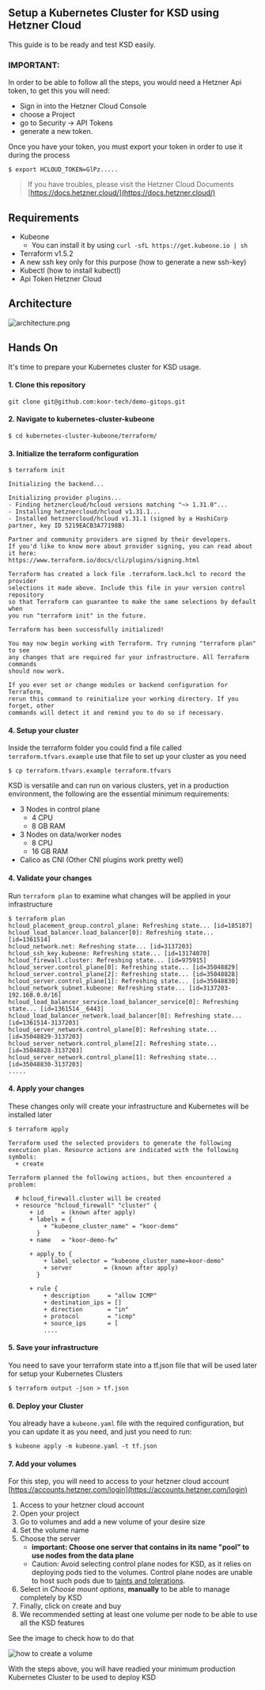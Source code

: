 ## Setup a Kubernetes Cluster for KSD using Hetzner Cloud

This guide is to be ready and test KSD easily.

### IMPORTANT:

In order to be able to follow all the steps, you would need a Hetzner Api token, to get this you will need: 
- Sign in into the Hetzner Cloud Console 
- choose a Project
- go to Security → API Tokens
- generate a new token.

Once you have your token, you must export your token in order to use it during the process
```console 
$ export HCLOUD_TOKEN=GlPz.....
```


> If you have troubles, please visit the Hetzner Cloud Documents [https://docs.hetzner.cloud/](https://docs.hetzner.cloud/)

## Requirements

- Kubeone
  - You can install it by using `curl -sfL https://get.kubeone.io | sh`
- Terraform v1.5.2
- A new ssh key only for this purpose (how to generate a new ssh-key)
- Kubectl (how to install kubectl)
- Api Token Hetzner Cloud


## Architecture

![architecture.png](architecture.png)

## Hands On

It's time to prepare your Kubernetes cluster for KSD usage.

#### 1. Clone this repository

```console 
git clone git@github.com:koor-tech/demo-gitops.git
```

#### 2. Navigate to kubernetes-cluster-kubeone

```console 
$ cd kubernetes-cluster-kubeone/terraform/
```

#### 3. Initialize the terraform configuration

```console 
$ terraform init

Initializing the backend...

Initializing provider plugins...
- Finding hetznercloud/hcloud versions matching "~> 1.31.0"...
- Installing hetznercloud/hcloud v1.31.1...
- Installed hetznercloud/hcloud v1.31.1 (signed by a HashiCorp partner, key ID 5219EACB3A77198B)

Partner and community providers are signed by their developers.
If you'd like to know more about provider signing, you can read about it here:
https://www.terraform.io/docs/cli/plugins/signing.html

Terraform has created a lock file .terraform.lock.hcl to record the provider
selections it made above. Include this file in your version control repository
so that Terraform can guarantee to make the same selections by default when
you run "terraform init" in the future.

Terraform has been successfully initialized!

You may now begin working with Terraform. Try running "terraform plan" to see
any changes that are required for your infrastructure. All Terraform commands
should now work.

If you ever set or change modules or backend configuration for Terraform,
rerun this command to reinitialize your working directory. If you forget, other
commands will detect it and remind you to do so if necessary.
```

#### 4. Setup your cluster

Inside the terraform folder you could find a file called `terraform.tfvars.example` use that file to set up your cluster as you need
```console
$ cp terraform.tfvars.example terraform.tfvars
```

KSD is versatile and can run on various clusters, yet in a production environment,
the following are the essential minimum requirements:

 - 3 Nodes in control plane
   - 4 CPU
   - 8 GB RAM
 - 3 Nodes on data/worker nodes
   - 8 CPU
   - 16 GB RAM
 - Calico as CNI (Other CNI plugins work pretty well)

#### 4. Validate your changes

Run `terraform plan` to examine what changes will be applied in your infrastructure
```console
$ terraform plan                                                                      
hcloud_placement_group.control_plane: Refreshing state... [id=185187]
hcloud_load_balancer.load_balancer[0]: Refreshing state... [id=1361514]
hcloud_network.net: Refreshing state... [id=3137203]
hcloud_ssh_key.kubeone: Refreshing state... [id=13174070]
hcloud_firewall.cluster: Refreshing state... [id=975915]
hcloud_server.control_plane[0]: Refreshing state... [id=35048829]
hcloud_server.control_plane[2]: Refreshing state... [id=35048828]
hcloud_server.control_plane[1]: Refreshing state... [id=35048830]
hcloud_network_subnet.kubeone: Refreshing state... [id=3137203-192.168.0.0/16]
hcloud_load_balancer_service.load_balancer_service[0]: Refreshing state... [id=1361514__6443]
hcloud_load_balancer_network.load_balancer[0]: Refreshing state... [id=1361514-3137203]
hcloud_server_network.control_plane[0]: Refreshing state... [id=35048829-3137203]
hcloud_server_network.control_plane[2]: Refreshing state... [id=35048828-3137203]
hcloud_server_network.control_plane[1]: Refreshing state... [id=35048830-3137203]
.....
```

#### 4. Apply your changes

These changes only will create your infrastructure and Kubernetes will be installed later
```console
$ terraform apply

Terraform used the selected providers to generate the following execution plan. Resource actions are indicated with the following symbols:
  + create

Terraform planned the following actions, but then encountered a problem:

  # hcloud_firewall.cluster will be created
  + resource "hcloud_firewall" "cluster" {
      + id     = (known after apply)
      + labels = {
          + "kubeone_cluster_name" = "koor-demo"
        }
      + name   = "koor-demo-fw"

      + apply_to {
          + label_selector = "kubeone_cluster_name=koor-demo"
          + server         = (known after apply)
        }

      + rule {
          + description     = "allow ICMP"
          + destination_ips = []
          + direction       = "in"
          + protocol        = "icmp"
          + source_ips      = [
          ....
```

#### 5. Save your infrastructure

You need to save your terraform state into a tf.json file that will be used later for setup your Kubernetes Clusters
```console
$ terraform output -json > tf.json
```

#### 6. Deploy your Cluster

You already have a `kubeone.yaml` file with the required configuration, but you can update it as you need, and just you need to run:
```console
$ kubeone apply -m kubeone.yaml -t tf.json
```

####  7. Add your volumes

For this step, you will need to access to your hetzner cloud account [https://accounts.hetzner.com/login](https://accounts.hetzner.com/login)

1. Access to your hetzner cloud account
2. Open your project
3. Go to volumes and add a new volume of your desire size
4. Set the volume name 
5. Choose the server 
   - **important: Choose one server that contains in its name "pool" to use nodes from the data plane**
   - Caution: Avoid selecting control plane nodes for KSD, as it relies on deploying pods tied to the volumes. Control plane nodes are unable to host such pods due to [taints and tolerations](https://kubernetes.io/docs/concepts/scheduling-eviction/taint-and-toleration/).
6. Select in *Choose mount options*, **manually** to be able to manage completely by KSD
7. Finally, click on create and buy
8. We recommended setting at least one volume per node to be able to use all the KSD features

See the image to check how to do that

![how to create a volume](how-to-create-volume.gif)

With the steps above, you will have readied your minimum production Kubernetes Cluster to be used to deploy KSD 